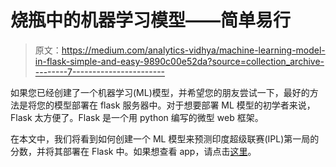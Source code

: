 # 烧瓶中的机器学习模型——简单易行

> 原文：<https://medium.com/analytics-vidhya/machine-learning-model-in-flask-simple-and-easy-9890c00e52da?source=collection_archive---------7----------------------->

如果您已经创建了一个机器学习(ML)模型，并希望您的朋友尝试一下，最好的方法是将您的模型部署在 flask 服务器中。对于想要部署 ML 模型的初学者来说，Flask 太方便了。Flask 是一个用 python 编写的微型 web 框架。

在本文中，我们将看到如何创建一个 ML 模型来预测印度超级联赛(IPL)第一局的分数，并将其部署在 Flask 中。如果想查看 app，请点击[这里](https://my-ipl-predictor.herokuapp.com/)。
